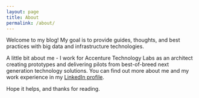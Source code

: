 ```yaml
---
layout: page
title: About
permalink: /about/
---
```


Welcome to my blog!  My goal is to provide guides, thoughts, and best practices with big data and infrastructure technologies.  

A little bit about me - I work for Accenture Technology Labs as an architect creating prototypes and delivering pilots from best-of-breed next generation technology solutions.  You can find out more about me and my work experience in my [LinkedIn profile](https://www.linkedin.com/in/theckang).

Hope it helps, and thanks for reading.